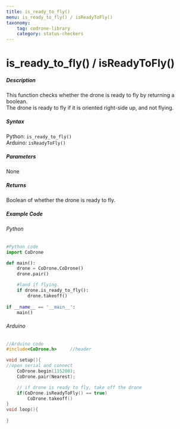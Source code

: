 ```yaml
---
title: is_ready_to_fly()
menu: is_ready_to_fly() / isReadyToFly()
taxonomy:
	tag: codrone-library
	category: status-checkers
---
```


# is_ready_to_fly() / isReadyToFly()

##### Description

This function checks whether the drone is ready to fly by returning a boolean.<br/>The drone is ready to fly if it is oriented right-side up, and not flying.

##### Syntax
Python: ```is_ready_to_fly()```<br />
Arduino: ```isReadyToFly()```

##### Parameters

None

##### Returns

Boolean of whether the drone is ready to fly.

##### Example Code
###### Python
```python
#Python code
import CoDrone

def main():	
	drone = CoDrone.CoDrone()
	drone.pair()

	#land if flying.
	if drone.is_ready_to_fly():
	    drone.takeoff()
	    
if __name__ == '__main__':
	main()

```
###### Arduino
```c
//Arduino code
#include<CoDrone.h>		//header

void setup(){
//open serial and connect
	CoDrone.begin(115200);
	CoDrone.pair(Nearest);

	// if drone is ready to fly, take off the drone
	if(CoDrone.isReadyToFly() == true)	
	    CoDrone.takeoff()	
}
void loop(){
	
}

```